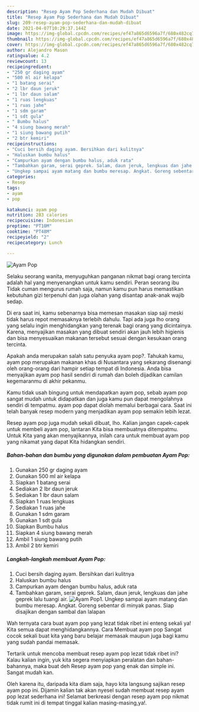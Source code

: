 ```yaml
---
description: "Resep Ayam Pop Sederhana dan Mudah Dibuat"
title: "Resep Ayam Pop Sederhana dan Mudah Dibuat"
slug: 209-resep-ayam-pop-sederhana-dan-mudah-dibuat
date: 2021-04-07T10:29:37.144Z
image: https://img-global.cpcdn.com/recipes/ef47a865d6596a7f/680x482cq70/ayam-pop-foto-resep-utama.jpg
thumbnail: https://img-global.cpcdn.com/recipes/ef47a865d6596a7f/680x482cq70/ayam-pop-foto-resep-utama.jpg
cover: https://img-global.cpcdn.com/recipes/ef47a865d6596a7f/680x482cq70/ayam-pop-foto-resep-utama.jpg
author: Alejandro Mason
ratingvalue: 4.2
reviewcount: 13
recipeingredient:
- "250 gr daging ayam"
- "500 ml air kelapa"
- "1 batang serai"
- "2 lbr daun jeruk"
- "1 lbr daun salam"
- "1 ruas lengkuas"
- "1 ruas jahe"
- "1 sdm garam"
- "1 sdt gula"
- " Bumbu halus"
- "4 siung bawang merah"
- "1 siung bawang putih"
- "2 btr kemiri"
recipeinstructions:
- "Cuci bersih daging ayam. Bersihkan dari kulitnya"
- "Haluskan bumbu halus"
- "Campurkan ayam dengan bumbu halus, aduk rata"
- "Tambahkan garam, serai geprek. Salam, daun jeruk, lengkuas dan jahe geprek lalu tuangi air."
- "Ungkep sampai ayam matang dan bumbu meresap. Angkat. Goreng sebentar di minyak panas. Siap disajikan dengan sambal dan lalapan"
categories:
- Resep
tags:
- ayam
- pop

katakunci: ayam pop 
nutrition: 283 calories
recipecuisine: Indonesian
preptime: "PT10M"
cooktime: "PT48M"
recipeyield: "2"
recipecategory: Lunch

---
```



![Ayam Pop](https://img-global.cpcdn.com/recipes/ef47a865d6596a7f/680x482cq70/ayam-pop-foto-resep-utama.jpg)

Selaku seorang wanita, menyuguhkan panganan nikmat bagi orang tercinta adalah hal yang menyenangkan untuk kamu sendiri. Peran seorang ibu Tidak cuman mengurus rumah saja, namun kamu pun harus memastikan kebutuhan gizi terpenuhi dan juga olahan yang disantap anak-anak wajib sedap.

Di era  saat ini, kamu sebenarnya bisa memesan masakan siap saji meski tidak harus repot memasaknya terlebih dahulu. Tapi ada juga lho orang yang selalu ingin menghidangkan yang terenak bagi orang yang dicintainya. Karena, menyajikan masakan yang dibuat sendiri akan jauh lebih higienis dan bisa menyesuaikan makanan tersebut sesuai dengan kesukaan orang tercinta. 



Apakah anda merupakan salah satu penyuka ayam pop?. Tahukah kamu, ayam pop merupakan makanan khas di Nusantara yang sekarang disenangi oleh orang-orang dari hampir setiap tempat di Indonesia. Anda bisa menyajikan ayam pop hasil sendiri di rumah dan boleh dijadikan camilan kegemaranmu di akhir pekanmu.

Kamu tidak usah bingung untuk mendapatkan ayam pop, sebab ayam pop sangat mudah untuk didapatkan dan juga kamu pun dapat mengolahnya sendiri di tempatmu. ayam pop dapat diolah memalui berbagai cara. Saat ini telah banyak resep modern yang menjadikan ayam pop semakin lebih lezat.

Resep ayam pop juga mudah sekali dibuat, lho. Kalian jangan capek-capek untuk membeli ayam pop, lantaran Kita bisa membuatnya ditempatmu. Untuk Kita yang akan menyajikannya, inilah cara untuk membuat ayam pop yang nikamat yang dapat Kita hidangkan sendiri.

<!--inarticleads1-->

##### Bahan-bahan dan bumbu yang digunakan dalam pembuatan Ayam Pop:

1. Gunakan 250 gr daging ayam
1. Gunakan 500 ml air kelapa
1. Siapkan 1 batang serai
1. Sediakan 2 lbr daun jeruk
1. Sediakan 1 lbr daun salam
1. Siapkan 1 ruas lengkuas
1. Sediakan 1 ruas jahe
1. Gunakan 1 sdm garam
1. Gunakan 1 sdt gula
1. Siapkan  Bumbu halus
1. Siapkan 4 siung bawang merah
1. Ambil 1 siung bawang putih
1. Ambil 2 btr kemiri




<!--inarticleads2-->

##### Langkah-langkah membuat Ayam Pop:

1. Cuci bersih daging ayam. Bersihkan dari kulitnya
1. Haluskan bumbu halus
1. Campurkan ayam dengan bumbu halus, aduk rata
1. Tambahkan garam, serai geprek. Salam, daun jeruk, lengkuas dan jahe geprek lalu tuangi air.
<img src="//assets-global.cpcdn.com/assets/icons/button_play-2c75c40dde080a61004c1f40b05d8f140eaff45d7e9e6481dc71c63d2e7c4909.png" alt="Ayam Pop">1. Ungkep sampai ayam matang dan bumbu meresap. Angkat. Goreng sebentar di minyak panas. Siap disajikan dengan sambal dan lalapan




Wah ternyata cara buat ayam pop yang lezat tidak ribet ini enteng sekali ya! Kita semua dapat menghidangkannya. Cara Membuat ayam pop Sangat cocok sekali buat kita yang baru belajar memasak maupun juga bagi kamu yang sudah pandai memasak.

Tertarik untuk mencoba membuat resep ayam pop lezat tidak ribet ini? Kalau kalian ingin, yuk kita segera menyiapkan peralatan dan bahan-bahannya, maka buat deh Resep ayam pop yang enak dan simple ini. Sangat mudah kan. 

Oleh karena itu, daripada kita diam saja, hayo kita langsung sajikan resep ayam pop ini. Dijamin kalian tak akan nyesel sudah membuat resep ayam pop lezat sederhana ini! Selamat berkreasi dengan resep ayam pop nikmat tidak rumit ini di tempat tinggal kalian masing-masing,ya!.

